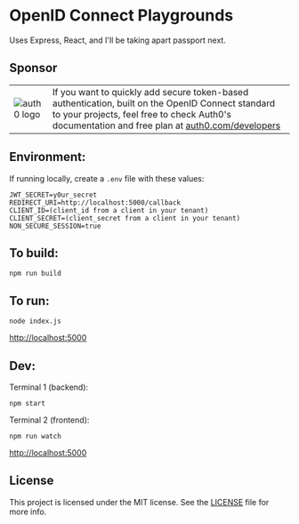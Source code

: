 # OpenID Connect Playgrounds

Uses Express, React, and I'll be taking apart passport next.

## Sponsor

|||
|-|-|
|![auth0 logo](https://user-images.githubusercontent.com/83319/31722733-de95bbde-b3ea-11e7-96bf-4f4e8f915588.png)|If you want to quickly add secure token-based authentication, built on the OpenID Connect standard to your projects, feel free to check Auth0's documentation and free plan at [auth0.com/developers](https://auth0.com/developers?utm_source=GHsponsor&utm_medium=GHsponsor&utm_campaign=oidc-playground&utm_content=auth)|

## Environment:

If running locally, create a `.env` file with these values:
```
JWT_SECRET=y0ur_secret
REDIRECT_URI=http://localhost:5000/callback
CLIENT_ID=(client_id from a client in your tenant)
CLIENT_SECRET=(client_secret from a client in your tenant)
NON_SECURE_SESSION=true
```

## To build:

```
npm run build
```

## To run:

```
node index.js
```

[http://localhost:5000](http://localhost:5000)

## Dev:

Terminal 1 (backend):
```
npm start
```

Terminal 2 (frontend):
```
npm run watch
```

[http://localhost:5000](http://localhost:5000)

## License

This project is licensed under the MIT license. See the [LICENSE](LICENSE) file for more info.
